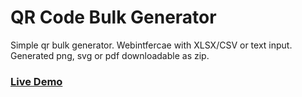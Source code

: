 # QR Code Bulk Generator
Simple qr bulk generator.
Webintfercae with XLSX/CSV or text input.
Generated png, svg or pdf downloadable as zip.

### [Live Demo](https://paul-rennecke.de/QR)
